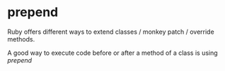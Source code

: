 # prepend

Ruby offers different ways to extend classes / monkey patch / override methods.

A good way to execute code before or after a method of a class is using _prepend_
